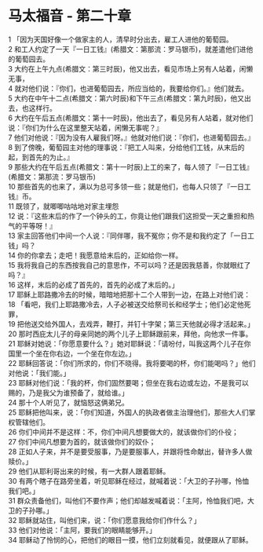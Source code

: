 # 马太福音 - 第二十章
  
 1 「因为天国好像一个做家主的人，清早时分出去，雇工人进他的葡萄园。  
 2 和工人约定了一天『一日工钱』(希腊文：第那流：罗马银币)，就差遣他们进他的葡萄园去。  
 3 大约在上午九点(希腊文：第三时辰)，他又出去，看见市场上另有人站着，闲懒无事，  
 4 就对他们说：『你们，也进葡萄园去，所应当给的，我要给你们。』他们就去。  
 5 大约在中午十二点(希腊文：第六时辰)和下午三点(希腊文：第九时辰)，他又出去，也这样行。  
 6 大约在午后五点(希腊文：第十一时辰)，他出去了，看见另有人站着，就对他们说：『你们为什么在这里整天站着，闲懒无事呢？』  
 7 他们对他说：『因为没有人雇我们呀。』他就对他们说：『你们，也进葡萄园去。』  
 8 到了傍晚，葡萄园主对他的理事说：『把工人叫来，分给他们工钱，从末后的起，到首先的为止。』  
 9 那些大约在午后五点(希腊文：第十一时辰)上工的来了，每人领了『一日工钱』(希腊文：第那流：罗马银币)  
 10 那些首先的也来了，满以为总可多领一些；就是他们，也每人只领了『一日工钱』币。  
 11 既领了，就唧唧咕咕地对家主埋怨  
 12 说：『这些末后的作了一个钟头的工，你竟让他们跟我们这担受一天之重担和热气的平等呀！』  
 13 家主回答他们中间一个人说：『同伴哪，我不冤你；你不是和我约定了「一日工钱」吗？  
 14 你的你拿去；走吧！我愿意给末后的，正如给你一样。  
 15 我将我自己的东西按我自己的意思作，不可以吗？还是因我慈善，你就眼红了吗？』  
 16 这样，末后的必成了首先的，首先的必成了末后的。」  
 17 耶稣上耶路撒冷去的时候，暗暗地把那十二个人带到一边，在路上对他们说：  
 18 「看吧，我们上耶路撒冷去，人子必被送交给祭司长和经学士；他们必定他死罪，  
 19 把他送交给外国人，去戏弄，鞭打，并钉十字架；第三天他就必得才活起来。」  
 20 那时西庇太儿子的母亲同她的两个儿子上耶稣跟前来，拜他，向他求一件事。  
 21 耶稣对她说：「你愿意要什么？」她对耶稣说：「请吩付，叫我这两个儿子在你国里一个坐在你右边，一个坐在你左边。」  
 22 耶稣回答说：「你们所求的，你们不晓得。我将要喝的杯，你们能喝吗？」他们对他说：「我们能。」  
 23 耶稣对他们说：「我的杯，你们固然要喝；但坐在我右边或左边，不是我可以赐的，乃是我父为谁预备了，就给谁。」  
 24 那十个人听见了，就恼怒这俩弟兄。  
 25 耶稣把他叫来，说：「你们知道，外国人的执政者做主治理他们，那些大人们掌权管辖他们。  
 26 你们中间并不是这样：不，你们中间凡想要做大的，就该做你们的仆役；  
 27 你们中间凡想要为首的，就该做你们的奴仆；  
 28 正如人子来，并不是要受服事，乃是要服事人，并跟将性命献出，替许多人做赎价。」  
 29 他们从耶利哥出来的时候，有一大群人跟着耶稣。  
 30 有两个瞎子在路旁坐着，听见耶稣在经过，就喊着说：「大卫的子孙哪，怜恤我们吧。」  
 31 群众责备他们，叫他们不要作声；他们却越发喊着说：「主阿，怜恤我们吧，大卫的子孙哪。」  
 32 耶稣就站住，叫他们来，说：「你们愿意我给你们作什么？」  
 33 他们对他说：「主阿，要我们的眼睛能够开。」  
 34 耶稣动了怜悯的心，把他们的眼目一摸，他们立刻就看见，就便跟从了耶稣。